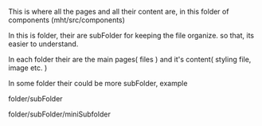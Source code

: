 This is where all the pages and all their content are, in this folder of components (mht/src/components)

In this is folder, their are subFolder for keeping the file organize. so that, its easier to understand.

In each folder their are the main pages( files ) and it's content( styling file, image etc. )

In some folder their could be more subFolder, example

folder/subFolder

folder/subFolder/miniSubfolder
